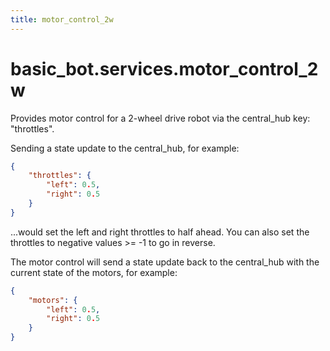 ```yaml
---
title: motor_control_2w
---
```

<a id="basic_bot.services.motor_control_2w"></a>

# basic\_bot.services.motor\_control\_2w

Provides motor control for a 2-wheel drive robot via the central_hub
key: "throttles".

Sending a state update to the central_hub, for example:
```json
{
    "throttles": {
        "left": 0.5,
        "right": 0.5
    }
}
```
...would set the left and right throttles to half ahead.  You can also set
the throttles to negative values >= -1 to go in reverse.

The motor control will send a state update back to the central_hub with the
current state of the motors, for example:
```json
{
    "motors": {
        "left": 0.5,
        "right": 0.5
    }
}
```

